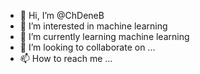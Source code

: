 - 👋 Hi, I’m @ChDeneB
- 👀 I’m interested in machine learning
- 🌱 I’m currently learning machine learning
- 💞️ I’m looking to collaborate on ...
- 📫 How to reach me ...

<!---
ChDeneB/ChDeneB is a ✨ special ✨ repository because its `README.md` (this file) appears on your GitHub profile.
You can click the Preview link to take a look at your changes.
--->
